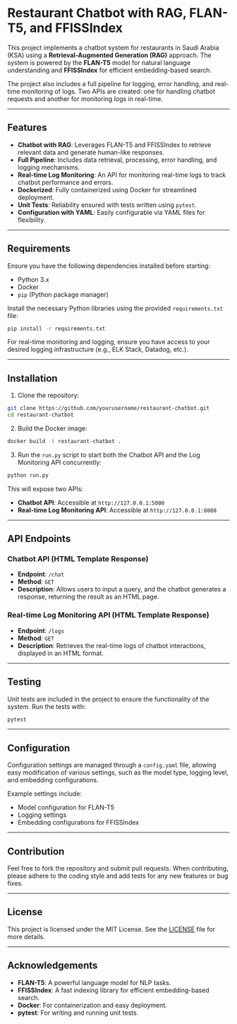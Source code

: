 # Restaurant Chatbot with RAG, FLAN-T5, and FFISSIndex

This project implements a chatbot system for restaurants in Saudi Arabia (KSA) using a **Retrieval-Augmented Generation (RAG)** approach. The system is powered by the **FLAN-T5** model for natural language understanding and **FFISSIndex** for efficient embedding-based search.

The project also includes a full pipeline for logging, error handling, and real-time monitoring of logs. Two APIs are created: one for handling chatbot requests and another for monitoring logs in real-time.

---

## Features

- **Chatbot with RAG**: Leverages FLAN-T5 and FFISSIndex to retrieve relevant data and generate human-like responses.
- **Full Pipeline**: Includes data retrieval, processing, error handling, and logging mechanisms.
- **Real-time Log Monitoring**: An API for monitoring real-time logs to track chatbot performance and errors.
- **Dockerized**: Fully containerized using Docker for streamlined deployment.
- **Unit Tests**: Reliability ensured with tests written using `pytest`.
- **Configuration with YAML**: Easily configurable via YAML files for flexibility.

---

## Requirements

Ensure you have the following dependencies installed before starting:

- Python 3.x
- Docker
- `pip` (Python package manager)

Install the necessary Python libraries using the provided `requirements.txt` file:

```bash
pip install -r requirements.txt
```

For real-time monitoring and logging, ensure you have access to your desired logging infrastructure (e.g., ELK Stack, Datadog, etc.).

---

## Installation

1. Clone the repository:

```bash
git clone https://github.com/yourusername/restaurant-chatbot.git
cd restaurant-chatbot
```

2. Build the Docker image:

```bash
docker build -t restaurant-chatbot .
```

3. Run the `run.py` script to start both the Chatbot API and the Log Monitoring API concurrently:

```bash
python run.py
```

This will expose two APIs:

- **Chatbot API**: Accessible at `http://127.0.0.1:5000`
- **Real-time Log Monitoring API**: Accessible at `http://127.0.0.1:8080`

---

## API Endpoints

### Chatbot API (HTML Template Response)

- **Endpoint**: `/chat`
- **Method**: `GET`
- **Description**: Allows users to input a query, and the chatbot generates a response, returning the result as an HTML page.

### Real-time Log Monitoring API (HTML Template Response)

- **Endpoint**: `/logs`
- **Method**: `GET`
- **Description**: Retrieves the real-time logs of chatbot interactions, displayed in an HTML format.

---

## Testing

Unit tests are included in the project to ensure the functionality of the system. Run the tests with:

```bash
pytest
```

---

## Configuration

Configuration settings are managed through a `config.yaml` file, allowing easy modification of various settings, such as the model type, logging level, and embedding configurations.

Example settings include:

- Model configuration for FLAN-T5
- Logging settings
- Embedding configurations for FFISSIndex

---

## Contribution

Feel free to fork the repository and submit pull requests. When contributing, please adhere to the coding style and add tests for any new features or bug fixes.

---

## License

This project is licensed under the MIT License. See the [LICENSE](LICENSE) file for more details.

---

## Acknowledgements

- **FLAN-T5**: A powerful language model for NLP tasks.
- **FFISSIndex**: A fast indexing library for efficient embedding-based search.
- **Docker**: For containerization and easy deployment.
- **pytest**: For writing and running unit tests.